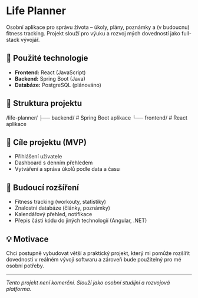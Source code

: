 # Life Planner

Osobní aplikace pro správu života – úkoly, plány, poznámky a (v budoucnu) fitness tracking. Projekt slouží pro výuku a rozvoj mých dovedností jako full-stack vývojář.

## 🔧 Použité technologie

- **Frontend:** React (JavaScript)
- **Backend:** Spring Boot (Java)
- **Databáze:** PostgreSQL (plánováno)

## 📁 Struktura projektu

/life-planner/
├── backend/ # Spring Boot aplikace
└── frontend/ # React aplikace

## 📌 Cíle projektu (MVP)

- Přihlášení uživatele
- Dashboard s denním přehledem
- Vytváření a správa úkolů podle data a času

## 🚀 Budoucí rozšíření

- Fitness tracking (workouty, statistiky)
- Znalostní databáze (články, poznámky)
- Kalendářový přehled, notifikace
- Přepis části kódu do jiných technologií (Angular, .NET)

## 💡 Motivace

Chci postupně vybudovat větší a praktický projekt, který mi pomůže rozšířit dovednosti v reálném vývoji softwaru a zároveň bude použitelný pro mé osobní potřeby.

---

_Tento projekt není komerční. Slouží jako osobní studijní a rozvojová platforma._
